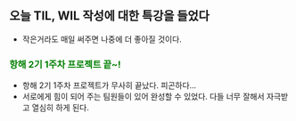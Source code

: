 ## 오늘 TIL, WIL 작성에 대한 특강을 들었다
 - 작은거라도 매일 써주면 나중에 더 좋아질 것이다.

### <span style="color: green">항해 2기 1주차 프로젝트 끝~!<span>
 - 항해 2기 1주차 프로젝트가 무사히 끝났다. 피곤하다...
 - 서로에게 힘이 되어 주는 팀원들이 있어 완성할 수 있었다. 다들 너무 잘해서 자극받고 열심히 하게 된다.